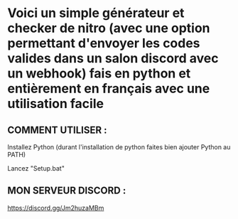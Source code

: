 # Voici un simple générateur et checker de nitro (avec une option permettant d'envoyer les codes valides dans un salon discord avec un webhook) fais en python et entièrement en français avec une utilisation facile

## COMMENT UTILISER :

Installez Python (durant l'installation de python faites bien ajouter Python au PATH)

Lancez "Setup.bat"

## MON SERVEUR DISCORD :
https://discord.gg/Jm2huzaMBm
